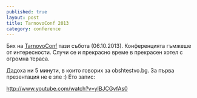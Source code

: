 ```yaml
---
published: true
layout: post
title: TarnovoConf 2013
category: conference
---
```


Бях на [TarnovoConf](http://tarnovoconf.com/) тази събота (06.10.2013). Конференцията гъмжеше от интересности. Случи се и прекрасно време в прекрасен хотел с огромна тераса. 

Дадоха ни 5 минути, в които говорих за obshtestvo.bg. За първа презентация не е зле :) Ето запис:

http://www.youtube.com/watch?v=ylBJCGvfAs0
